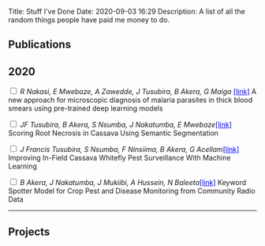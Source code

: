 Title: Stuff I've Done
Date: 2020-09-03 16:29
Description: A list of all the random things people have paid me money to do.

<section markdown="1">

## Publications
## 2020
<label for="sn-pub1" class="margin-toggle sidenote-number"></label><input type="checkbox" id="sn-pub1" class
="margin-toggle"> 
<span class="sidenote"><em>R Nakasi, E Mwebaze, A Zawedde, J Tusubira, B Akera, G Maiga </em><a style='color:blue' href="#">[link]</a>
 </span>A  new approach for microscopic diagnosis of malaria parasites in thick blood smears using pre-trained deep learning models

<label for="sn-pub2" class="margin-toggle sidenote-number"></label><input type="checkbox" id="sn-pub2" class="margin-toggle"> 
<span class="sidenote"><em>JF Tusubira, B Akera, S Nsumba, J Nakatumba, E Mwebaze</em><a style='color:blue' href="#">[link]</a>
 </span>Scoring Root Necrosis in Cassava Using Semantic Segmentation

<label for="sn-pub3" class="margin-toggle sidenote-number"></label><input type="checkbox" id="sn-pub3" class="margin-toggle"> 
<span class="sidenote"><em>J Francis Tusubira, S Nsumba, F Ninsiima, B Akera, G Acellam</em><a style='color:blue' href="#">[link]</a>
 </span>Improving In-Field Cassava Whitefly Pest Surveillance With Machine Learning

<label for="sn-pub4" class="margin-toggle sidenote-number"></label><input type="checkbox" id="sn-pub4" class="margin-toggle"> 
<span class="sidenote"><em>B Akera, J Nakatumba, J Mukiibi, A Hussein, N Baleeta</em><a style='color:blue' href="#">[link]</a>
 </span>Keyword Spotter Model for Crop Pest and Disease Monitoring from Community Radio Data

--- 

## Projects


    
</section>
